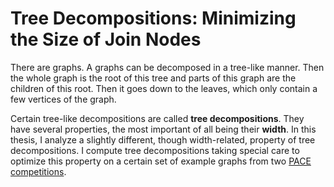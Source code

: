 # Tree Decompositions: Minimizing the Size of Join Nodes

There are graphs. A graphs can be decomposed in a tree-like manner. Then the whole graph is the root of this tree and parts of this graph are the children of this root. Then it goes down to the leaves, which only contain a few vertices of the graph.

Certain tree-like decompositions are called **tree decompositions**. They have several properties, the most important of all being their **width**. In this thesis, I analyze a slightly different, though width-related, property of tree decompositions. I compute tree decompositions taking special care to optimize this property on a certain set of example graphs from two [PACE competitions](https://pacechallenge.org/).
